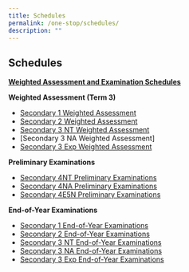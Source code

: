 ```yaml
---
title: Schedules
permalink: /one-stop/schedules/
description: ""
---
```

Schedules
---------

<b><u>Weighted Assessment and Examination Schedules</u></b>

**Weighted Assessment (Term 3)**

*   [Secondary 1 Weighted Assessment](/files/One%20Stop/Schedule/WA3-Student-Schedule-Sec-1.pdf)
*   [Secondary 2 Weighted Assessment](/files/One%20Stop/Schedule/WA3-Student-Schedule-Sec-2.pdf)
*   [Secondary 3 NT Weighted Assessment](/files/One%20Stop/Schedule/WA3-Student-Schedule-Sec-3NT.pdf)
*   [Secondary 3 NA Weighted Assessment][](/files/One%20Stop/Schedule/WA3-Student-Schedule-Sec-3NA.pdf)
*   [Secondary 3 Exp Weighted Assessment](https://stanthonyscanossiansec.moe.edu.sg/wp-content/uploads/2022/07/WA3-Student-Schedule-Sec-3E.pdf)

**Preliminary Examinations**

*   [Secondary 4NT Preliminary Examinations](https://stanthonyscanossiansec.moe.edu.sg/wp-content/uploads/2022/07/Sec-4NT-Preliminary-Examination.pdf)
*   [Secondary 4NA Preliminary Examinations](https://stanthonyscanossiansec.moe.edu.sg/wp-content/uploads/2022/08/Sec-4NA-Preliminary-Examination-updated-25-July.pdf)
*   [Secondary 4E5N Preliminary Examinations](https://stanthonyscanossiansec.moe.edu.sg/wp-content/uploads/2022/08/Sec-4E5N-Preliminary-Examination-updated-25-July.pdf)

**End-of-Year Examinations**

*   [Secondary 1 End-of-Year Examinations](https://stanthonyscanossiansec.moe.edu.sg/wp-content/uploads/2022/09/1.-End-of-Year-Student-Schedule-Sec-1.pdf)
*   [Secondary 2 End-of-Year Examinations](https://stanthonyscanossiansec.moe.edu.sg/wp-content/uploads/2022/09/2.-End-of-Year-Student-Schedule-Sec-2.pdf)
*   [Secondary 3 NT End-of-Year Examinations](https://stanthonyscanossiansec.moe.edu.sg/wp-content/uploads/2022/09/3.-End-of-Year-Student-Schedule-Sec-3NT.pdf)
*   [Secondary 3 NA End-of-Year Examinations](https://stanthonyscanossiansec.moe.edu.sg/wp-content/uploads/2022/09/4.-End-of-Year-Student-Schedule-Sec-3NA.pdf)
*   [Secondary 3 Exp End-of-Year Examinations](https://stanthonyscanossiansec.moe.edu.sg/wp-content/uploads/2022/09/5.-End-of-Year-Student-Schedule-Sec-3Express.pdf)